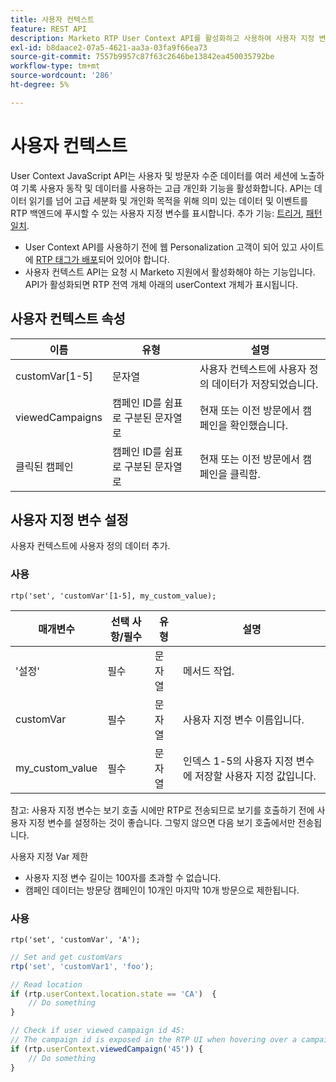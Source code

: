 ```yaml
---
title: 사용자 컨텍스트
feature: REST API
description: Marketo RTP User Context API를 활성화하고 사용하여 사용자 지정 변수를 설정하고, 방문 간에 사용자 데이터를 읽고, 보고 클릭한 캠페인을 추적하는 방법에 대해 알아봅니다.
exl-id: b8daace2-07a5-4621-aa3a-03fa9f66ea73
source-git-commit: 7557b9957c87f63c2646be13842ea450035792be
workflow-type: tm+mt
source-wordcount: '286'
ht-degree: 5%

---
```


# 사용자 컨텍스트

User Context JavaScript API는 사용자 및 방문자 수준 데이터를 여러 세션에 노출하여 기록 사용자 동작 및 데이터를 사용하는 고급 개인화 기능을 활성화합니다. API는 데이터 읽기를 넘어 고급 세분화 및 개인화 목적을 위해 의미 있는 데이터 및 이벤트를 RTP 백엔드에 푸시할 수 있는 사용자 지정 변수를 표시합니다. 추가 기능: [트리거](../javascript-api/triggers.md), [패턴 일치](../javascript-api/pattern-match.md).

- User Context API를 사용하기 전에 웹 Personalization 고객이 되어 있고 사이트에 [RTP 태그가 배포](https://experienceleague.adobe.com/en/docs/marketo/using/product-docs/web-personalization/rtp-tag-implementation/deploy-the-rtp-javascript)되어 있어야 합니다.
- 사용자 컨텍스트 API는 요청 시 Marketo 지원에서 활성화해야 하는 기능입니다. API가 활성화되면 RTP 전역 개체 아래의 userContext 개체가 표시됩니다.

## 사용자 컨텍스트 속성

| 이름 | 유형 | 설명 |
|------------------|-------------|------|
| customVar[1-5] | 문자열 | 사용자 컨텍스트에 사용자 정의 데이터가 저장되었습니다. |
| viewedCampaigns | 캠페인 ID를 쉼표로 구분된 문자열로 | 현재 또는 이전 방문에서 캠페인을 확인했습니다. |
| 클릭된 캠페인 | 캠페인 ID를 쉼표로 구분된 문자열로 | 현재 또는 이전 방문에서 캠페인을 클릭함. |

## 사용자 지정 변수 설정

사용자 컨텍스트에 사용자 정의 데이터 추가.

### 사용

`rtp('set', 'customVar'[1-5], my_custom_value);`

| 매개변수 | 선택 사항/필수 | 유형 | 설명 |
|-----------------|-------------------|--------|-----------------|
| &#39;설정&#39; | 필수 | 문자열 | 메서드 작업. |
| customVar | 필수 | 문자열 | 사용자 지정 변수 이름입니다. |
| my_custom_value | 필수 | 문자열 | 인덱스 1-5의 사용자 지정 변수에 저장할 사용자 지정 값입니다. |

참고: 사용자 지정 변수는 보기 호출 시에만 RTP로 전송되므로 보기를 호출하기 전에 사용자 지정 변수를 설정하는 것이 좋습니다. 그렇지 않으면 다음 보기 호출에서만 전송됩니다.

사용자 지정 Var 제한

- 사용자 지정 변수 길이는 100자를 초과할 수 없습니다.
- 캠페인 데이터는 방문당 캠페인이 10개인 마지막 10개 방문으로 제한됩니다.

### 사용

`rtp('set', 'customVar', 'A');`

```javascript
// Set and get customVars
rtp('set', 'customVar1', 'foo');

// Read location
if (rtp.userContext.location.state == 'CA')  {
    // Do something
}

// Check if user viewed campaign id 45:
// The campaign id is exposed in the RTP UI when hovering over a campaign name.
if (rtp.userContext.viewedCampaign('45')) {
    // Do something
}
```

